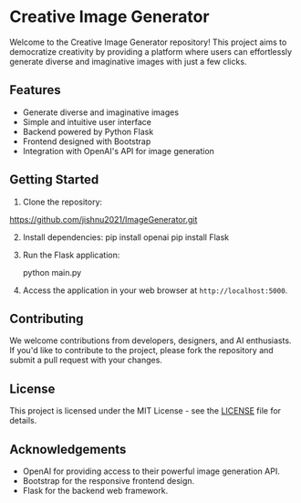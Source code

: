 # Creative Image Generator

Welcome to the Creative Image Generator repository! This project aims to democratize creativity by providing a platform where users can effortlessly generate diverse and imaginative images with just a few clicks.

## Features

- Generate diverse and imaginative images
- Simple and intuitive user interface
- Backend powered by Python Flask
- Frontend designed with Bootstrap
- Integration with OpenAI's API for image generation

## Getting Started

1. Clone the repository:

 https://github.com/jishnu2021/ImageGenerator.git

2. Install dependencies:
   pip install openai
   pip install Flask


3. Run the Flask application:

   python main.py


4. Access the application in your web browser at `http://localhost:5000`.

## Contributing

We welcome contributions from developers, designers, and AI enthusiasts. If you'd like to contribute to the project, please fork the repository and submit a pull request with your changes.

## License

This project is licensed under the MIT License - see the [LICENSE](LICENSE) file for details.

## Acknowledgements

- OpenAI for providing access to their powerful image generation API.
- Bootstrap for the responsive frontend design.
- Flask for the backend web framework.


   
   
    

   

